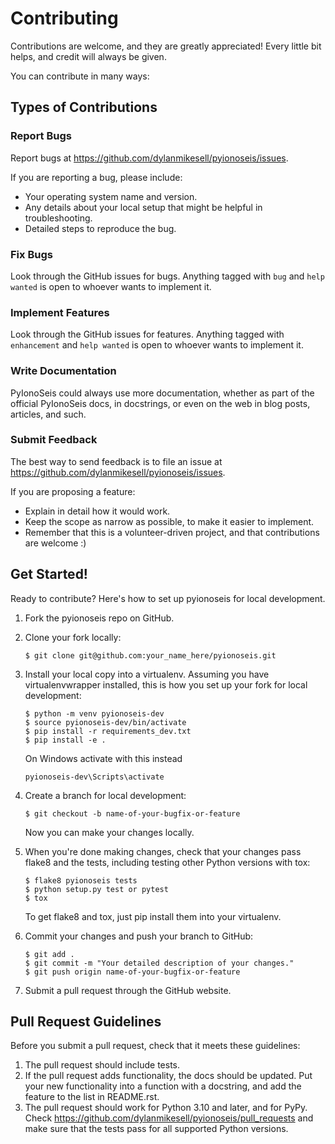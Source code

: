 # Contributing

Contributions are welcome, and they are greatly appreciated! Every
little bit helps, and credit will always be given.

You can contribute in many ways:

## Types of Contributions

### Report Bugs

Report bugs at <https://github.com/dylanmikesell/pyionoseis/issues>.

If you are reporting a bug, please include:

-   Your operating system name and version.
-   Any details about your local setup that might be helpful in troubleshooting.
-   Detailed steps to reproduce the bug.

### Fix Bugs

Look through the GitHub issues for bugs. Anything tagged with `bug` and
`help wanted` is open to whoever wants to implement it.

### Implement Features

Look through the GitHub issues for features. Anything tagged with
`enhancement` and `help wanted` is open to whoever wants to implement it.

### Write Documentation

PyIonoSeis could always use more documentation,
whether as part of the official PyIonoSeis docs,
in docstrings, or even on the web in blog posts, articles, and such.

### Submit Feedback

The best way to send feedback is to file an issue at
<https://github.com/dylanmikesell/pyionoseis/issues>.

If you are proposing a feature:

-   Explain in detail how it would work.
-   Keep the scope as narrow as possible, to make it easier to implement.
-   Remember that this is a volunteer-driven project, and that contributions are welcome :)

## Get Started!

Ready to contribute? Here's how to set up pyionoseis for local development.

1.  Fork the pyionoseis repo on GitHub.

2.  Clone your fork locally:

    ```shell
    $ git clone git@github.com:your_name_here/pyionoseis.git
    ```

3.  Install your local copy into a virtualenv. Assuming you have
    virtualenvwrapper installed, this is how you set up your fork for
    local development:

    ```shell
    $ python -m venv pyionoseis-dev
    $ source pyionoseis-dev/bin/activate
    $ pip install -r requirements_dev.txt
    $ pip install -e .
    ```
    
    On Windows activate with this instead

    ```shell
    pyionoseis-dev\Scripts\activate
    ```

4.  Create a branch for local development:

    ```shell
    $ git checkout -b name-of-your-bugfix-or-feature
    ```

    Now you can make your changes locally.

5.  When you're done making changes, check that your changes pass flake8
    and the tests, including testing other Python versions with tox:

    ```shell
    $ flake8 pyionoseis tests
    $ python setup.py test or pytest
    $ tox
    ```

    To get flake8 and tox, just pip install them into your virtualenv.

6.  Commit your changes and push your branch to GitHub:

    ```shell
    $ git add .
    $ git commit -m "Your detailed description of your changes."
    $ git push origin name-of-your-bugfix-or-feature
    ```

7.  Submit a pull request through the GitHub website.

## Pull Request Guidelines

Before you submit a pull request, check that it meets these guidelines:

1.  The pull request should include tests.
2.  If the pull request adds functionality, the docs should be updated.
    Put your new functionality into a function with a docstring, and add
    the feature to the list in README.rst.
3.  The pull request should work for Python 3.10 and later, and
    for PyPy. Check <https://github.com/dylanmikesell/pyionoseis/pull_requests> and make sure that the tests pass for all
    supported Python versions.
